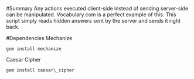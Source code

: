 #Summary
Any actions executed client-side instead of sending server-side can be manipulated. Vocabulary.com is a perfect example of this. This script simply reads hidden answers sent by the server and sends it right back.

#Dependencies
Mechanize
```
gem install mechanize
```
Caesar Cipher
```
gem install caesar\_cipher
```
